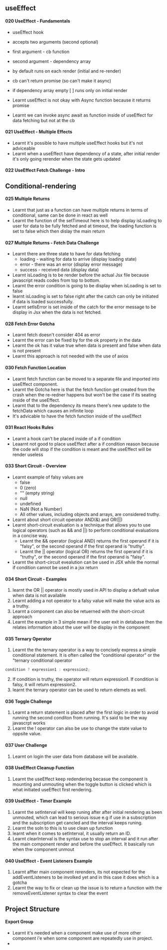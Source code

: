 ## useEffect
#### 020 UseEffect - Fundamentals
- useEffect hook
- accepts two arguments (second optional)
- first argument - cb function
- second argument - dependency array
- by default runs on each render (initial and re-render)
- cb can't return promise (so can't make it async)
- if dependency array empty [ ] runs only on initial render

- Learnt useEffect is not okay with Async function because it returns promise
- Learnt we can invoke async await as function inside of useEffect for data fetching but not at the cb

#### 021 UseEffect - Multiple Effects
- Learnt it's possible to have multiple useEffect hooks but it's not adviceable 
- Learnt when a useEffect have dependency of a state, after initial render it's only going rerender when the state gets updated

#### 022 UseEffect Fetch Challenge - Intro


## Conditional-rendering

#### 025 Multiple Returns
- Learnt that just as a function can have multiple returns in terms of conditional, same can be done in react as well
- Learnt the function of the setTimeout here is to help display isLoading to user for data to be fully fetched and at timeout, the loading function is set to false which then dislay the main return

#### 027 Multiple Returns - Fetch Data Challenge
- Learnt there are three state to have for data fetching
  - loading - waiting for data to arrive (display loading state)
  - error - there was an error (display error message)
  - success - received data (display data)
- Learnt isLoading is to be render before the actual Jsx file because javascript reads codes from top to bottom.
- Learnt the error condition is going to be display when isLoading is set to false
- learnt isLoading is set to false right after the catch can only be initiated if data is loaded successfully. 
- Learnt setIsError is set inside of the catch for the error message to be display in Jsx when the data is not fetched.

#### 028 Fetch Error Gotcha 
- Learnt  fetch doesn't consider 404 as error
- Learnt the error can be fixed by for the ok property in the data
- Learnt the ok has it value true when data is present and false when data is not present 
- Learnt this approach is not needed with the use of axios

#### 030 Fetch Function Location
- Learnt fetch function can be moved to a separate file and imported into useEffect component.
- Learnt the Gotcha here is that the fetch function get created from the crash when the re-redner happens but won't be the case if its seating inside of the useEffect.
- Learnt that to the dependency its means there's new update to the fetchData which causes an infinite loop
- It's advicable to have the fetch function inside of the useEffect

#### 031 React Hooks Rules
  - Learnt a hook can't be placed inside of a if condition
  - Leaarnt not good to place useEffect after a if condition reason because the code will stop if the condition is meant and the useEffect will be render useless
#### 033 Short Circuit - Overview
  - Learnt example of falsy values are 
    - false
    - 0 (zero)
    - "" (empty string)
    - null
    - undefined
    - NaN (Not a Number)
    - All other values, including objects and arrays, are considered truthy.
  - Learnt about short circuit operator AND(&) and OR(||)
  - Learnt short-circuit evaluation is a technique that allows you to use logical operators (such as && and ||) to perform conditional evaluations in a concise way.
    - Learnt the && operator (logical AND) returns the first operand if it is "falsy", or the second operand if the first operand is "truthy".
    - Learnt the || operator (logical OR) returns the first operand if it is "truthy", or the second operand if the first operand is "falsy".
  - Learnt the short-circuit evealution can be used in JSX while the normal if condition cannot be used in a jsx return 

#### 034 Short Circuit - Examples
  1. learnt the OR ||  operator is mostly used in API to display a defualt value when data is not available 
  2. Learnt adding a not operator to a falsy value will make the value acts as a truthy. 
  3. Learnt a component can also be retuerned with the short-circuit approach
  4. Learnt the example in 3 simple mean  if the user exit in detabase then the relates information about the user will be display in the component 

#### 035 Ternary Operator
   1. Learnt the the ternary operator is a way to concisely express a simple conditional statement. It is often called the "conditional operator" or the "ternary conditional operator 
```js
condition ? expression1 : expression2;
```
  2. If condition is truthy, the operator will return expression1. If condition is falsy, it will return expression2.
  3. learnt the ternary operator can be used to return elemets as well.
   
#### 036 Toggle Challenge
  1. Learnt a return statement is placed after the first logic in order to avoid running the second conditon from running. It's said to be the way javascrpt works
  2. Learnt the ! operator can also be use to change the state value to oppsite value. 

#### 037 User Challenge
  1. Learnt on login the user data from database will be available.

#### 038 UseEffect Cleanup Function 

   1. Learnt the useEffect keep redendering becasue the component is mounting and unmouting when the toggle button is clicked which is what initiated useEffect first rendering.

#### 039 UseEffect - Timer Example
1. Learnt the setInterval will keep runing after after initial rendering as been unmouted, which can lead to serious issue e.g if use in a subscription and the subscription get cancled and the interval keeps runing.
2. Learnt the soln to this is to use clean up function 
3. learnt when it comes to setInterval, it usually return an ID.
4. Learnt clearInterval is the syntax use to stop an interval and it run after the main component render and before the useEffect. It basically run when thw component unmout 
   
#### 040 UseEffect - Event Listeners Example
1. Learnt affter main component rerenders, its not expected for the addEventListeners to be involked yet and in this case it does which is a gotcha
2. Learnt the way to fix or clean up the issue is to return a function with the removeEventListener syntax to clear the event


## Project Structure
#### Export Group
- Learnt it's needed when a component make use of more other component i'e when some component are repeatedly use in project.
- 